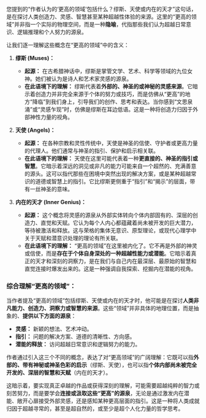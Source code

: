 您提到的“作者认为的‘更高的领域’包括什么？缪斯、天使或内在的天才”这句话，是在探讨人类创造力、灵感、智慧甚至某种超越性体验的来源。这里的“更高的领域”并非指一个实际的物理空间，而是一种**隐喻**，代指那些我们认为超越日常意识、逻辑推理和个人努力的源泉。

让我们逐一理解这些概念在“更高的领域”中的含义：

1. **缪斯 (Muses)：**
    
    - **起源：** 在古希腊神话中，缪斯是掌管文学、艺术、科学等领域的九位女神。她们被认为是诗人和艺术家灵感的源泉。
    - **在此语境下的理解：** 缪斯代表着**外部的、神圣的或神秘的灵感来源**。它暗示着创造力并非完全来源于个体的努力或技巧，而是仿佛从“更高”的地方“降临”到我们身上，引导我们的创作、思考和表达。当你感到“文思泉涌”或“灵感乍现”时，仿佛是缪斯在耳边低语。这是一种将创造力归因于外部神性力量的视角。
2. **天使 (Angels)：**
    
    - **起源：** 在各种宗教和灵性传统中，天使是神圣的信使、守护者或更高力量的代理人。他们通常与神圣的指引、保护和启示相关联。
    - **在此语境下的理解：** 天使在这里可能代表着一种**更直接的、神圣的指引或智慧**。它暗示着深远的洞见或非凡的能力可能来自一个超然的、充满善意的源头。这可以指代那些在困境中突然出现的解决方案，或是某种超越常识的道德或智慧上的指引。它比缪斯更侧重于“指引”和“揭示”的层面，带有一丝神圣的意味。
3. **内在的天才 (Inner Genius)：**
    
    - **起源：** 这个概念将灵感的源泉从外部实体转向个体内部固有的、深层的创造力、直觉和天赋。它认为每个人内心都蕴藏着尚未被开发的巨大潜力，等待被激活和释放。这与荣格的集体无意识、原型理论，或现代心理学中关于天赋和潜意识处理的理论有所关联。
    - **在此语境下的理解：** “更高的领域”在这里被内化了。它不再是外部的神灵或信使，而是**存在于个体自身深处的一种超越性能力或潜能**。它暗示着真正的天才和深刻的洞察力，是在我们与自己内在最深层、最原始的智慧和直觉连接时爆发出来的。这是一种强调自我探索、挖掘内在潜能的视角。

### **综合理解“更高的领域”：**

当作者提及“更高的领域”包括缪斯、天使或内在的天才时，他可能是在探讨**人类非凡能力、创造力、洞察力或智慧的来源**。这些“领域”并非具体的地理位置，而是抽象的、**提供以下方面的源泉**：

- **灵感：** 新颖的想法、艺术冲动。
- **指引：** 问题的解决方案、道德的清晰性、方向感。
- **潜能的释放：** 访问超越日常意识和逻辑努力的能力。

作者通过引入这三个不同的概念，表达了对“更高领域”的广阔理解：它既可以指**外部的、带有神秘或神圣色彩的启示**（缪斯、天使），也可以指**个体内部尚未被完全开发的、深层的智慧和天赋**（内在的天才）。

这暗示着，要实现真正卓越的作品或获得深刻的理解，可能需要超越纯粹的智力或刻苦努力，而是要学会**连接或汲取这些“更高”的源泉**，无论是通过激发内在潜能、敞开心扉接受外部灵感，还是感知某种更高层面的指引。这是一种将人类成就归因于超越寻常的，甚至是超自然的，或至少是超个人化力量的哲学思考。